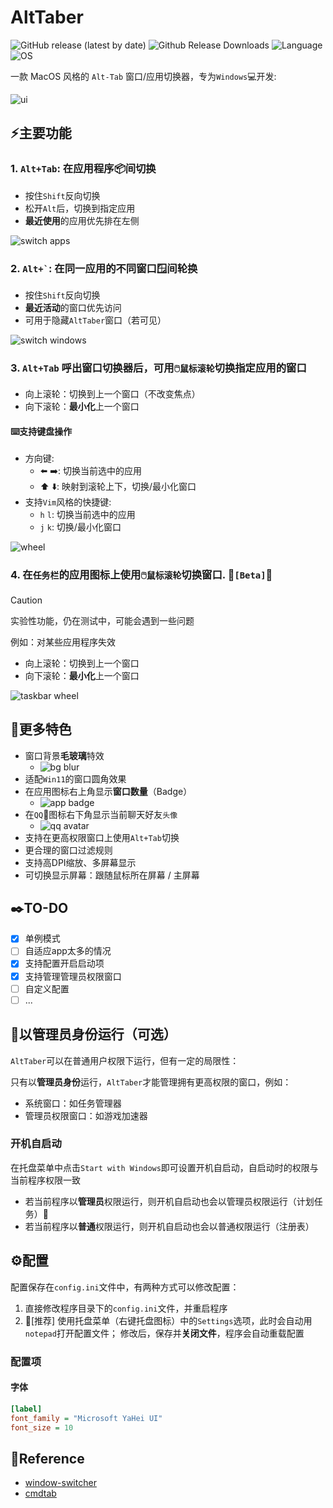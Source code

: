 ﻿# AltTaber

![GitHub release (latest by date)](https://img.shields.io/github/v/release/MrBeanCpp/AltTaber)
![Github Release Downloads](https://img.shields.io/github/downloads/MrBeanCpp/AltTaber/total)
![Language](https://img.shields.io/badge/language-C++-239120)
![OS](https://img.shields.io/badge/OS-Windows-0078D4)

一款 MacOS 风格的 `Alt-Tab` 窗口/应用切换器，专为`Windows`💻️开发:

![ui](img/ui.png)

## ⚡主要功能

### 1. ``` Alt+Tab ```: 在应用程序📦间切换

- 按住`Shift`反向切换
- 松开`Alt`后，切换到指定应用
- **最近使用**的应用优先排在左侧

![switch apps](img/Alt_tab.gif)

### 2. ``` Alt+` ```: 在同一应用的不同**窗口**🪟间轮换

- 按住`Shift`反向切换
- **最近活动**的窗口优先访问
- 可用于隐藏`AltTaber`窗口（若可见）

![switch windows](img/Alt_`.gif)

### 3. `Alt+Tab` 呼出窗口切换器后，可用`🖱️鼠标滚轮`切换指定应用的窗口

- 向上滚轮：切换到上一个窗口（不改变焦点）
- 向下滚轮：**最小化**上一个窗口

#### ⌨️支持键盘操作

- 方向键:
    - ⬅️ ➡️: 切换当前选中的应用
    - ⬆️ ⬇️: 映射到滚轮上下，切换/最小化窗口
- 支持`Vim`风格的快捷键:
    - `h` `l`: 切换当前选中的应用
    - `j` `k`: 切换/最小化窗口

![wheel](img/Alt_Wheel.gif)

### 4. 在`任务栏`的应用图标上使用`🖱️鼠标滚轮`切换窗口. 🚧`[Beta]`🚧

> [!CAUTION]
> 实验性功能，仍在测试中，可能会遇到一些问题
>
> 例如：对某些应用程序失效

- 向上滚轮：切换到上一个窗口
- 向下滚轮：**最小化**上一个窗口

![taskbar wheel](img/Taskbar_Wheel.gif)

## 🌟更多特色

- 窗口背景**毛玻璃**特效
    - ![bg blur](img/bg-blur.png)
- 适配`Win11`的窗口圆角效果
- 在应用图标右上角显示**窗口数量**（Badge）
    - ![app badge](img/app%20badge.png)
- 在`QQ`🐧图标右下角显示当前聊天好友`头像`
    - ![qq avatar](img/app%20qq%20avatar.png)
- 支持在更高权限窗口上使用`Alt+Tab`切换
- 更合理的窗口过滤规则
- 支持高DPI缩放、多屏幕显示
- 可切换显示屏幕：跟随鼠标所在屏幕 / 主屏幕

## ✒️TO-DO

- [x] 单例模式
- [ ] 自适应app太多的情况
- [x] 支持配置开启启动项
- [x] 支持管理管理员权限窗口
- [ ] 自定义配置
- [ ] ...

## 🔑以管理员身份运行（可选）

`AltTaber`可以在普通用户权限下运行，但有一定的局限性：

只有以**管理员身份**运行，`AltTaber`才能管理拥有更高权限的窗口，例如：

- 系统窗口：如任务管理器
- 管理员权限窗口：如游戏加速器

### 开机自启动

在托盘菜单中点击`Start with Windows`即可设置开机自启动，自启动时的权限与当前程序权限一致

- 若当前程序以**管理员**权限运行，则开机自启动也会以管理员权限运行（计划任务）🔑
- 若当前程序以**普通**权限运行，则开机自启动也会以普通权限运行（注册表）

## ⚙配置

配置保存在`config.ini`文件中，有两种方式可以修改配置：

1. 直接修改程序目录下的`config.ini`文件，并重启程序
2. 🌟\[推荐\] 使用托盘菜单（右键托盘图标）中的`Settings`选项，此时会自动用`notepad`打开配置文件；
   修改后，保存并**关闭文件**，程序会自动重载配置

### 配置项

#### 字体

```ini
[label]
font_family = "Microsoft YaHei UI"
font_size = 10
```

## 🧐Reference

- [window-switcher](https://github.com/sigoden/window-switcher)
- [cmdtab](https://github.com/stianhoiland/cmdtab)